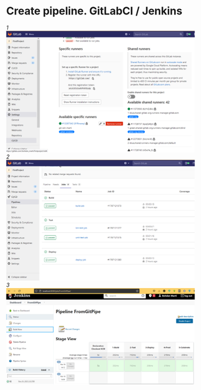 # Create pipeline. GitLabCI / Jenkins

*1*<br>
![runner_scr](../Task_7/gitlab_runner.png )<br>
*2*<br>
![gitpipe_scr](../Task_7/gitlab_pipe.png )<br>
*3*<br>
![jenkins_scr](../Task_7/Jenkins_pipe.png)<br>


